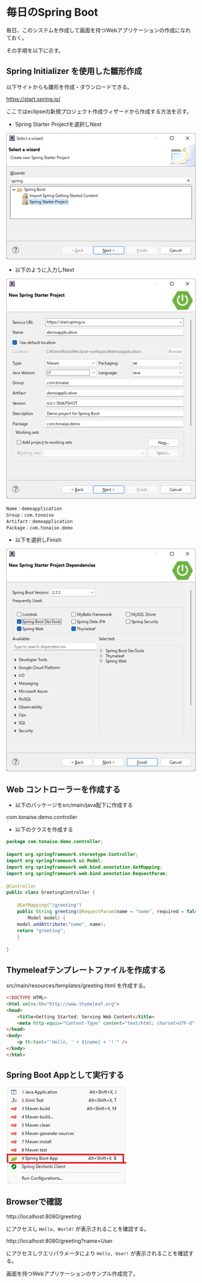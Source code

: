 # 毎日のSpring Boot

毎日、このシステムを作成して画面を持つWebアプリケーションの作成になれておく。

その手順を以下に示す。

## Spring Initializer を使用した雛形作成

以下サイトからも雛形を作成・ダウンロードできる。

https://start.spring.io/

ここではeclipseの新規プロジェクト作成ウィザードから作成する方法を示す。

- Spring Starter Projectを選択しNext

![プロジェクト作成](./img/001.png)

- 以下のように入力しNext

![値入力](./img/002.png)

```
Name：demoapplication
Group：com.tonaise
Artifact：demoapplication
Package：com.tonaise.demo
```

- 以下を選択しFinish

![選択](./img/003.png)

## Web コントローラーを作成する

- 以下のパッケージをsrc/main/java配下に作成する

com.tonaise.demo.controller

- 以下のクラスを作成する

```java
package com.tonaise.demo.controller;

import org.springframework.stereotype.Controller;
import org.springframework.ui.Model;
import org.springframework.web.bind.annotation.GetMapping;
import org.springframework.web.bind.annotation.RequestParam;

@Controller
public class GreetingController {

    @GetMapping("/greeting")
    public String greeting(@RequestParam(name = "name", required = false, defaultValue = "World") String name,
	    Model model) {
	model.addAttribute("name", name);
	return "greeting";
    }

}
```

## Thymeleafテンプレートファイルを作成する

src/main/resources/templates/greeting.html を作成する。

```html
<!DOCTYPE HTML>
<html xmlns:th="http://www.thymeleaf.org">
<head> 
    <title>Getting Started: Serving Web Content</title> 
    <meta http-equiv="Content-Type" content="text/html; charset=UTF-8" />
</head>
<body>
    <p th:text="'Hello, ' + ${name} + '!'" />
</body>
</html>
```

## Spring Boot Appとして実行する

![実行する](./img/004.png)

## Browserで確認

http://localhost:8080/greeting

にアクセスし `Hello, World!` が表示されることを確認する。

http://localhost:8080/greeting?name=User

にアクセスしクエリパラメータにより `Hello, User!` が表示されることを確認する。

画面を持つWebアプリケーションのサンプル作成完了。
